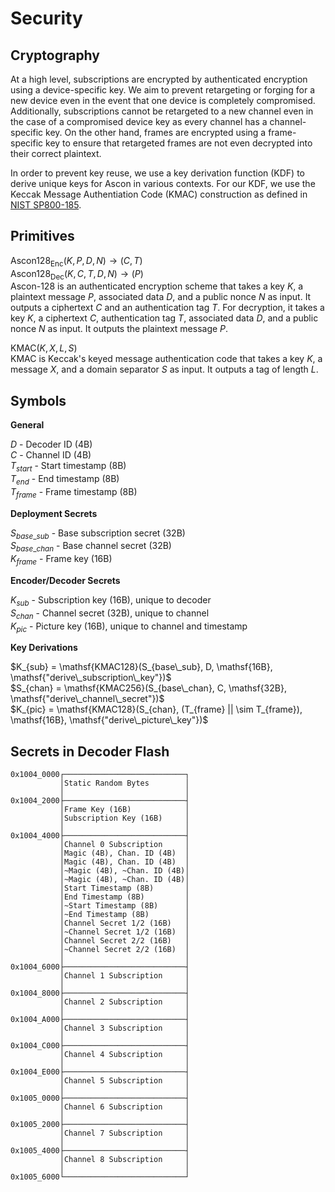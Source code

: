 # Security

## Cryptography

At a high level, subscriptions are encrypted by authenticated encryption using a device-specific key. We aim to prevent retargeting or forging for a new device even in the event that one device is completely compromised. Additionally, subscriptions cannot be retargeted to a new channel even in the case of a compromised device key as every channel has a channel-specific key. On the other hand, frames are encrypted using a frame-specific key to ensure that retargeted frames are not even decrypted into their correct plaintext. 

In order to prevent key reuse, we use a key derivation function (KDF) to derive unique keys for Ascon in various contexts. For our KDF, we use the Keccak Message Authentiation Code (KMAC) construction as defined in [NIST SP800-185](https://doi.org/10.6028/NIST.SP.800-185).

## Primitives

$\mathsf{Ascon128_{Enc}}(K, P, D, N) \rightarrow (C, T)$  
$\mathsf{Ascon128_{Dec}}(K, C, T, D, N) \rightarrow (P)$  
Ascon-128 is an authenticated encryption scheme that takes a key $K$, a plaintext message $P$, associated data $D$, and a public nonce $N$ as input. It outputs a ciphertext $C$ and an authentication tag $T$. For decryption, it takes a key $K$, a ciphertext $C$, authentication tag $T$, associated data $D$, and a public nonce $N$ as input. It outputs the plaintext message $P$.

$\mathsf{KMAC}(K, X, L, S)$  
KMAC is Keccak's keyed message authentication code that takes a key $K$, a message $X$, and a domain separator $S$ as input. It outputs a tag of length $L$.

## Symbols

**General**

$D$ - Decoder ID (4B)  
$C$ - Channel ID (4B)  
$T_{start}$ - Start timestamp (8B)  
$T_{end}$ - End timestamp (8B)  
$T_{frame}$ - Frame timestamp (8B)  

**Deployment Secrets**

$S_{base\_sub}$ - Base subscription secret (32B)  
$S_{base\_chan}$ - Base channel secret (32B)  
$K_{frame}$ - Frame key (16B)  

**Encoder/Decoder Secrets**

$K_{sub}$ - Subscription key (16B), unique to decoder  
$S_{chan}$ - Channel secret (32B), unique to channel  
$K_{pic}$ - Picture key (16B), unique to channel and timestamp  

**Key Derivations**

$K_{sub} = \mathsf{KMAC128}(S_{base\_sub}, D, \mathsf{16B}, \mathsf{"derive\_subscription\_key"})$  
$S_{chan} = \mathsf{KMAC256}(S_{base\_chan}, C, \mathsf{32B}, \mathsf{"derive\_channel\_secret"})$  
$K_{pic} = \mathsf{KMAC128}(S_{chan}, (T_{frame} || \sim T_{frame}), \mathsf{16B}, \mathsf{"derive\_picture\_key"})$  

## Secrets in Decoder Flash
```
0x1004_0000┌───────────────────────────┐
           │Static Random Bytes        │
           │                           │
0x1004_2000├───────────────────────────┤
           │Frame Key (16B)            │
           │Subscription Key (16B)     │
           │                           │
0x1004_4000├───────────────────────────┤
           │Channel 0 Subscription     │
           │Magic (4B), Chan. ID (4B)  │
           │Magic (4B), Chan. ID (4B)  │
           │~Magic (4B), ~Chan. ID (4B)│
           │~Magic (4B), ~Chan. ID (4B)│
           │Start Timestamp (8B)       │
           │End Timestamp (8B)         │
           │~Start Timestamp (8B)      │
           │~End Timestamp (8B)        │
           │Channel Secret 1/2 (16B)   │
           │~Channel Secret 1/2 (16B)  │
           │Channel Secret 2/2 (16B)   │
           │~Channel Secret 2/2 (16B)  │
           │                           │
0x1004_6000├───────────────────────────┤
           │Channel 1 Subscription     │
           │                           │
0x1004_8000├───────────────────────────┤
           │Channel 2 Subscription     │
           │                           │
0x1004_A000├───────────────────────────┤
           │Channel 3 Subscription     │
           │                           │
0x1004_C000├───────────────────────────┤
           │Channel 4 Subscription     │
           │                           │
0x1004_E000├───────────────────────────┤
           │Channel 5 Subscription     │
           │                           │
0x1005_0000├───────────────────────────┤
           │Channel 6 Subscription     │
           │                           │
0x1005_2000├───────────────────────────┤
           │Channel 7 Subscription     │
           │                           │
0x1005_4000├───────────────────────────┤
           │Channel 8 Subscription     │
           │                           │
0x1005_6000└───────────────────────────┘
```